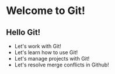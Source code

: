 # Welcome to Git!

## Hello Git!

- Let's work with Git!
- Let's learn how to use Git!
- Let's manage projects with Git!
- Let's resolve merge conflicts in Github!